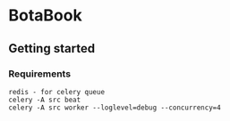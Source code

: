# BotaBook
## Getting started
### Requirements

    redis - for celery queue
    celery -A src beat
    celery -A src worker --loglevel=debug --concurrency=4


